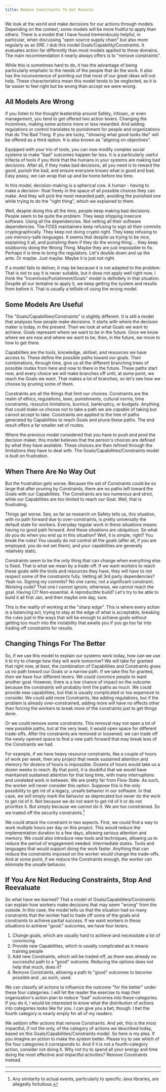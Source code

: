 ```yaml
---
title: Remove Constraints To Get Results
---
```

We look at the world and make decisions for our actions through models.
Depending on the context, some models will be more fruitful to apply than
others. There is a model that I have found tremendously helpful, in particular,
when discussing "open source supply chain" but also more regularly as an SRE. I
dub this model Goals/Capability/Constraints. It evaluates action far differently
than most models applied to these domains. The main recommendation it nearly
always offers is to "remove constraints".
<!--more-->

While this is sometimes hard to do, it has the advantage of being particularly
emphatic to the needs of the people that do the work. It also has the
inconvenience of pointing out that most of our great ideas will not help. These
characteristics mean this model tends to be neglected, as it is far easier to
feel right but be wrong than accept we were wrong.

## All Models Are Wrong

If you listen to the thought leadership around Safety, infosec, or even
management, you tend to get offered two action levers. Changing the Incentives,
making some actions more or less rewarded. And adding regulations or control
translates to punishment for people and organizations that do The Bad Thing. If
you are lucky, "showing what good looks like" will be offered as a third option.
It is also known as "aligning on objectives".

Equipped with your trio of tools, you can now modify complex social systems to
make "bad" outcomes happen far less. It is a particularly useful trifecta of
tools if you think that the humans in your systems are making bad decisions.
After all, if they make bad decisions, all you need is to reward the good,
punish the bad, and ensure everyone knows what is good and bad. Easy peasy, we
can wrap that up and be home before tea time.

In this model, decision-making is a spherical cow. A human - having to make a
decision- float freely in the space of all possible choices they can make. And
they will pick the most rewarded path, avoiding the punished one while trying to
do the "right thing", which we explained to them.

Well, despite doing this all the time, people keep making bad decisions. People
seem to be quite the problem. They keep shipping insecure software. Using all
the dependencies. Not vetting all their software dependencies. The FOSS
maintainers keep refusing to sign all their commits cryptographically. They keep
not doing crypto right. They keep refusing to use memory-safe languages. It
seems that despite us trying to be nice, explaining it all, and punishing them
if they do the wrong thing ... they keep stubbornly doing the Wrong Thing. Maybe
they are just impossible to fix. Perhaps it is time to bring the regulators.
Let's double down and up the ante. Or maybe. Just maybe. Maybe it is just not
right.

If a model fails to deliver, it may be because it is not adapted to the problem.
That is not to say it is never suitable, but it does not apply well right now. I
think the "Incentives/Punishment/Goals" model is definitely in that situation.
Despite all our tentative to apply it, we keep getting the system and results
from before it. That is usually a telltale of using the wrong model.

## Some Models Are Useful

The "Goals/Capabilities/Constraints" is slightly different. It is still a model
that analyses how people make decisions. It starts with where the decision maker
is today, in the present. Then we look at what Goals we want to achieve. Goals
represent where we want to be in the future. Once we know where we are now and
where we want to be, then, in the future, we move to how to get there.

Capabilities are the tools, knowledge, skillset, and resources we have access
to. These define the possible paths toward our goals. Their combinations,
through time, give us all the different branching trees of possible routes from
here and now to there in the future. These paths start now, and every choice we
will make branches off until, at some point, we reach the Goals we want. That makes
a lot of branches, so let's see how we choose by pruning some of them.

Constraints are all the things that limit our choices. Constraints are the realm
of ethics, regulations, laws, punishments, cultural norms, time constraints,
resource limitations, burnout, bankruptcy, or budgets. Anything that could make
us choose not to take a path we are _capable_ of taking but cannot accept to
take. Constraints are applied to the tree of paths generated by Capabilities to
reach Goals and prune these paths. The end result offers a far smaller set of
routes.

Where the previous model considered that you have to push and prod the decision
maker, this model believes that the person's choices are defined by what they
have available. These choices are then refined through the limitations they have
to deal with. The Goals/Capabilities/Constraints model is built on frustration.

## When There Are No Way Out

But the frustration gets worse. Because the set of Constraints could be so large
that after pruning by Constraints, there are no paths left toward the Goals with
our Capabilities. The Constraints are too numerous and strict, while our
Capabilities are too limited to reach our Goal. Well, that is frustrating.

Things get worse. See, as far as research on Safety tells us, this situation,
with no path forward due to over-constraints, is pretty universally the default
state for workers. Everyday regular work in these situations means having no
good path forward. And these situations are ubiquitous. So what do you do when
you end up in this situation? Well, it is simple, right? You break the rules!
You usually do not control all the goals (after all, if you are employed, you do
not set them), and your capabilities are generally relatively static.

Constraints seem to be the only thing that can change when everything else is
fixed. That is what we mean by a trade-off. If we want workers to reach these
goals with the tools and resources they have, they will have to not respect some
of the constraints fully. Vetting all 3rd party dependencies? Yeah no. Signing
my commits? No one cares; not a significant constraint. Working code? That one I
cannot ignore; otherwise, we cannot reach the goal. Having CI? Non-essential. A
reproducible build? Let's try to be able to build it all first Jan, and then
maybe one day, sure.

This is the reality of working at the "sharp edge". This is where every action
is a balancing act, trying to stay at the edge of what is acceptable, breaking
the rules just in the ways that will be enough to achieve goals without getting
too much into the instability that awaits you if you go too far into trading
off constraints for results.

## Changing Things For The Better

So, if we use this model to explain our systems work today, how can we use it to
try to change how they will work tomorrow? We will take for granted that right
now, at best, the combination of Capabilities and Constraints gives us no path
toward our Goals or a narrow path. If we take this for granted, then we have
four different levers. We could convince people to want another goal. However,
there is a low chance of impact on the outcome because the constraints will
probably limit the paths as much. We could provide new capabilities, but that is
usually complicated or too expensive to consider. We could add more Constraints,
like adding regulations, but if the problem is already over-constrained, adding
more will have no effects other than forcing the workers to break more of the
constraints just to get things done.

Or we could remove some constraints. This removal may not open a lot of new
possible paths, but at the very least, it would open space for different
trade-offs. After the constraints are removed or loosened; we can trade off the
newly opened space to find a new path forward that may break less of the
Constraints we had.

For example, if we have heavy resource constraints, like a couple of hours of
work per week, then any project that needs sustained attention and memory for
dozens of hours is impossible. Dozens of hours would take us a dozen weeks to
reach. By that point, it is doubtful that we would have maintained sustained
attention for that long time, with many interruptions and unrelated work in
between. We are pretty far from Flow-State. As such, the worker will never
consider this option. Suppose this is the only possibility to get rid of a
legacy, unsafe behavior in our software. In that case, we will simply mark the
behavior as deprecated but never do the work to get rid of it. Not because we do
not want to get rid of it or do not prioritize it. But simply because we _cannot
do it_. We are too constrained. So we traded off the security constraints.[^1]

We could attack the constraint in two aspects. First, we could find a way to
work multiple hours per day on this project. This would reduce the
implementation duration to a few days, allowing serious attention and memory. We
could also introduce new tools and techniques, allowing us to reduce the period
of engagement needed. Intermediate states. Tools and languages that would
support doing the work faster. Anything that can reduce the constraints imposed
on the worker would change the trade-offs. And at some point, if we reduce the
Constraints enough, the worker can eliminate the unsafe behavior.

## If You Are Not Reducing Constraints, Stop And Reevaluate

So what have we learned? That a model of Goals/Capabilities/Constraints can
explain how workers make decisions that may seem "wrong" from the outside. In
this case, the model tells us that the situation had so many constraints that
the worker had to trade off some of the goals and constraints to achieve partial
success. If we want workers in these situations to achieve "good." outcomes, we
have four levers.

1. Change goals, which are usually hard to achieve and necessitate a lot of convincing
2. Provide new Capabilities, which is usually complicated as it means training people
3. Add new Constraints, which will be traded off, as there was already no
   successful path to a "good" outcome. Reducing the options does not help that
   much, does it?
4. Remove Constraints, allowing a path to "good" outcomes to become possible and
   , as such, used.

We can classify all actions to influence the outcome "for the
better" under these four categories. I will let the reader the exercise to
map their organization's action plan to reduce "bad" outcomes into these
categories. If you do it, I would be interested to know what the distribution of
actions into categories looks like for you. I can give you a bet, though. I bet
the fourth category is nearly empty for all of my readers.

We seldom offer actions that remove Constraints. And yet, this is the most
impactful, if not the only, of the category of actions we described
today, based on this Goals/Capabilities/Constraints model. So here is my plea.
If you imagine an action to make the system better. Please try to see which of
the four categories it corresponds to. And if it is not a fourth-category action,
consider not doing it. Why not try to spend all your energy and time doing
the most effective and impactful activities? Remove Constraints instead.

---------

[^1]: Any similarity to actual events, particularly to specific Java libraries,
    are allegedly fortuitous.
